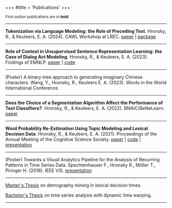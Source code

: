 +++
#title = 'Publications'
+++

<sup>First-author publications are in **bold**.</sup>

---

**Tokenization via Language Modeling: the Role of Preceding Text**.
Hronsky, R., & Keuleers, E. A. (2024). 
CAWL Workshop at LREC. 
[paper](/tokenization-via-language-modeling.pdf) | 
[package](https://github.com/hrasto/segmentgraph)

---

**Role of Context in Unsupervised Sentence Representation Learning: the Case of Dialog Act Modeling**. 
Hronsky, R., & Keuleers, E. A. (2023).
Findings of EMNLP.
[paper](https://aclanthology.org/2023.findings-emnlp.588.pdf) |
[code](https://github.com/hrasto/emnlp2023-sent-context/settings)

---

(Poster) A binary-tree approach to generating imaginary Chinese characters.
Wang, Y., Hronsky, R., Keuleers E. A. (2023). 
Words in the World International Conference.

---

**Does the Choice of a Segmentation Algorithm Affect the Performance of Text Classifiers?**. 
Hronsky, R., & Keuleers, E. A. (2022). 
BNAIC/BeNeLearn.
[paper](https://bnaic2022.uantwerpen.be/wp-content/uploads/BNAICBeNeLearn_2022_submission_5663.pdf)

---

**Word Probability Re-Estimation Using Topic Modeling and Lexical Decision Data**. 
Hronsky, R., & Keuleers, E. A. (2021). 
Proceedings of the Annual Meeting of the Cognitive Science Society.
[paper](https://escholarship.org/uc/item/2mm461qs) | 
[code](https://github.com/hrasto/word-probability-reestimation) | 
[presentation](https://www.youtube.com/watch?v=PmY2WAXPxR8&pp=ygUdd29yZCBwcm9iYWJpbGl0eSByZWVzdGltYXRpb24%3D)

--- 

(Poster) Towards a Visual Analytics Pipeline for the Analysis of Recurring Patterns in Time Series Data.
Spechtenhauser F.,  Hronsky R., Möller T., Piringer H. (2018).
IEEE VIS.
[presentation](https://vimeo.com/290330651)

---

[Master's Thesis](/Master_Thesis.pdf) on demography mining in lexical decision times.

[Bachelor's Thesis](/Bachelor_Thesis.pdf) on time series analysis with dynamic time warping. 

---